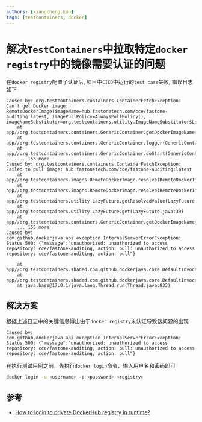 ```yaml
---
authors: [xiangcheng.kuo]
tags: [testcontainers, docker]
---
```


# 解决`TestContainers`中拉取特定`docker registry`中的镜像需要认证的问题

在`docker registry`配置了认证后, 项目中`CICD`中运行的`test case`失败, 错误日志如下

```log
Caused by: org.testcontainers.containers.ContainerFetchException: Can't get Docker image: RemoteDockerImage(imageName=hub.fastonetech.com/cce/fastone-auditing:latest, imagePullPolicy=AlwaysPullPolicy(), imageNameSubstitutor=org.testcontainers.utility.ImageNameSubstitutor$LogWrappedImageNameSubstitutor@3b68a50c)
	at app//org.testcontainers.containers.GenericContainer.getDockerImageName(GenericContainer.java:1371)
	at app//org.testcontainers.containers.GenericContainer.logger(GenericContainer.java:651)
	at app//org.testcontainers.containers.GenericContainer.doStart(GenericContainer.java:331)
	... 153 more
Caused by: org.testcontainers.containers.ContainerFetchException: Failed to pull image: hub.fastonetech.com/cce/fastone-auditing:latest
	at app//org.testcontainers.images.RemoteDockerImage.resolve(RemoteDockerImage.java:119)
	at app//org.testcontainers.images.RemoteDockerImage.resolve(RemoteDockerImage.java:28)
	at app//org.testcontainers.utility.LazyFuture.getResolvedValue(LazyFuture.java:17)
	at app//org.testcontainers.utility.LazyFuture.get(LazyFuture.java:39)
	at app//org.testcontainers.containers.GenericContainer.getDockerImageName(GenericContainer.java:1369)
	... 155 more
Caused by: com.github.dockerjava.api.exception.InternalServerErrorException: Status 500: {"message":"unauthorized: unauthorized to access repository: cce/fastone-auditing, action: pull: unauthorized to access repository: cce/fastone-auditing, action: pull"}

	at app//org.testcontainers.shaded.com.github.dockerjava.core.DefaultInvocationBuilder.execute(DefaultInvocationBuilder.java:247)
	at app//org.testcontainers.shaded.com.github.dockerjava.core.DefaultInvocationBuilder.lambda$executeAndStream$1(DefaultInvocationBuilder.java:269)
	at java.base@17.0.1/java.lang.Thread.run(Thread.java:833)
```

<!--truncate-->

## 解决方案

根据上述日志中的关键信息得出由于`docker registry`未认证导致该问题的出现

```log
Caused by: com.github.dockerjava.api.exception.InternalServerErrorException: Status 500: {"message":"unauthorized: unauthorized to access repository: cce/fastone-auditing, action: pull: unauthorized to access repository: cce/fastone-auditing, action: pull"}
```

在执行测试用例之前，先执行`docker login`命令，输入用户名和密码即可

```bash
docker login -u <username> -p <password> <registry>
```

## 参考

- [How to login to private DockerHub registry in runtime?](https://github.com/testcontainers/testcontainers-java/issues/968#issuecomment-872924394)